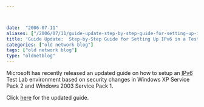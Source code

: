 ```yaml
---



date:  "2006-07-11"
aliases: ["/2006/07/11/guide-update-step-by-step-guide-for-setting-up-ipv6-in-a-test-lab/"]
title: 'Guide Update:  Step-by-Step Guide for Setting Up IPv6 in a Test Lab'
categories: ["old network blog"]
tags: ["old network blog"]
type: "oldnetblog"
---
```

Microsoft has recently released an updated guide on how to setup an <acronym title="Internet Protocol - Version 6">IPv6</acronym> Test Lab environment based on security changes in Windows XP Service Pack 2 and Windows 2003 Service Pack 1.


Click <a href="http://www.microsoft.com/downloads/details.aspx?FamilyID=fd7e1354-3a3b-43fd-955f-11edd39551d7&#38;DisplayLang=en">here</a> for the updated guide.


